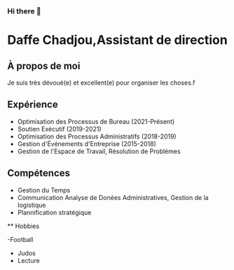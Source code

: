 ### Hi there 👋

<!--
**sadjo59/sadjo59** is a ✨ _special_ ✨ repository because its `README.md` (this file) appears on your GitHub profile.

Here are some ideas to get you started:

- 🔭 I’m currently working on ...
- 🌱 I’m currently learning ...
- 👯 I’m looking to collaborate on ...
- 🤔 I’m looking for help with ...
- 💬 Ask me about ...
- 📫 How to reach me: ...
- 😄 Pronouns: ...
- ⚡ Fun fact: ...
-->

# Daffe Chadjou,Assistant de direction

## À propos de moi
Je suis très dévoué(e) et excellent(e) pour organiser les choses.f

## Expérience

- Optimisation des Processus de Bureau (2021-Présent)
- Soutien Exécutif (2019-2021)
- Optimisation des Processus Administratifs (2018-2019)
- Gestion d'Événements d'Entreprise (2015-2018)
- Gestion de l'Espace de Travail, Résolution de Problémes

## Compétences

- Gestion du Temps
- Communication
Analyse de Donées Administratives, Gestion de la logistique
- Plannification stratégique

** Hobbies

-Football
- Judos
- Lecture

